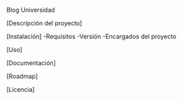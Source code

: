 Blog Universidad

[Descripción del proyecto]

[Instalación]
-Requisitos
-Versión
-Encargados del proyecto

[Uso]

[Documentación]


[Roadmap]

[Licencia]

